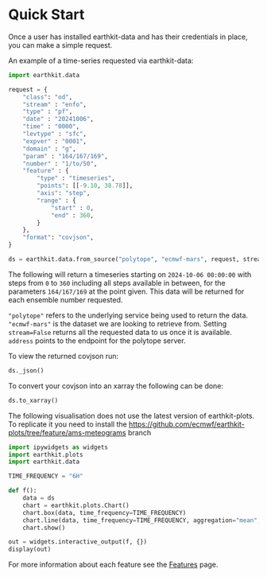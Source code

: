 # Quick Start

Once a user has installed earthkit-data and has their credentials in place, you can make a simple request.

An example of a time-series requested via earthkit-data:

```python
import earthkit.data

request = {
    "class": "od",
    "stream" : "enfo",
    "type" : "pf",
    "date" : "20241006",
    "time" : "0000",
    "levtype" : "sfc",
    "expver" : "0001", 
    "domain" : "g",
    "param" : "164/167/169",
    "number" : "1/to/50",
    "feature" : {
        "type" : "timeseries",
        "points": [[-9.10, 38.78]],
        "axis": "step",
        "range" : {
            "start" : 0,
            "end" : 360,
        }
    },
    "format": "covjson",
}

ds = earthkit.data.from_source("polytope", "ecmwf-mars", request, stream=False, address='polytope.ecmwf.int')
```
The following will return a timeseries starting on `2024-10-06 00:00:00` with steps from `0` to `360` including all steps available in between, for the parameters `164/167/169` at the point given. This data will be returned for each ensemble number requested.

`"polytope"` refers to the underlying service being used to return the data. `"ecmwf-mars"` is the dataset we are looking to retrieve from. Setting `stream=False` returns all the requested data to us once it is available. `address` points to the endpoint for the polytope server.

To view the returned covjson run:

```python
ds._json()
```

To convert your covjson into an xarray the following can be done:

```python
ds.to_xarray()
```

The following visualisation does not use the latest version of earthkit-plots. To replicate it you need to install the https://github.com/ecmwf/earthkit-plots/tree/feature/ams-meteograms branch

```python
import ipywidgets as widgets
import earthkit.plots
import earthkit.data

TIME_FREQUENCY = "6H"

def f():
    data = ds
    chart = earthkit.plots.Chart()
    chart.box(data, time_frequency=TIME_FREQUENCY)
    chart.line(data, time_frequency=TIME_FREQUENCY, aggregation="mean", line_color="purple")
    chart.show()

out = widgets.interactive_output(f, {})
display(out)
```

For more information about each feature see the <a href="../Features/feature">Features</a> page.